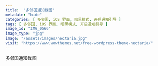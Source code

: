 ```yaml
---
title:  "多邻国通知截图"
metadate: "hide"
categories: [ 多邻国, iOS 界面, 暗黑模式, 开启通知引导 ]
tags: [ 多邻国, iOS 界面, 暗黑模式, 开启通知引导 ]
image_id: "IMG_0566"
image_type: "jpg"
image: "/assets/images/nectaria.jpg"
visit: "https://www.wowthemes.net/free-wordpress-theme-nectaria/"
---
```

多邻国通知截图
